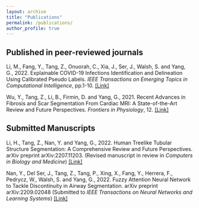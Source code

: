 ```yaml
---
layout: archive
title: "Publications"
permalink: /publications/
author_profile: true
---
```

## Published in peer-reviewed journals

Li, M., Fang, Y., Tang, Z., Onuorah, C., Xia, J., Ser, J., Walsh, S. and Yang, G., 2022. Explainable COVID-19 Infections Identification and Delineation Using Calibrated Pseudo Labels. <i>IEEE Transactions on Emerging Topics in Computational Intelligence</i>, pp.1-10.
[[Link]](https://ieeexplore.ieee.org/document/9836338)

Wu, Y., Tang, Z., Li, B., Firmin, D. and Yang, G., 2021. Recent Advances in Fibrosis and Scar Segmentation From Cardiac MRI: A State-of-the-Art Review and Future Perspectives. <i>Frontiers in Physiology</i>, 12.
[[Link]](https://www.frontiersin.org/articles/10.3389/fphys.2021.709230/full)

## Submitted Manuscripts

Li, H., Tang, Z., Nan, Y. and Yang, G., 2022. Human Treelike Tubular Structure Segmentation: A Comprehensive Review and Future Perspectives. arXiv preprint arXiv:2207.11203. (Revised manuscript in review in <i>Computers in Biology and Medicine</i>)
[[Link]](https://arxiv.org/abs/2207.11203)

Nan, Y., Del Ser, J., Tang, Z., Tang, P., Xing, X., Fang, Y., Herrera, F., Pedrycz, W., Walsh, S. and Yang, G., 2022. Fuzzy Attention Neural Network to Tackle Discontinuity in Airway Segmentation. arXiv preprint arXiv:2209.02048 (Submitted to <i>IEEE Transactions on Neural Networks and Learning Systems</i>)
[[Link]](https://arxiv.org/abs/2209.02048)

